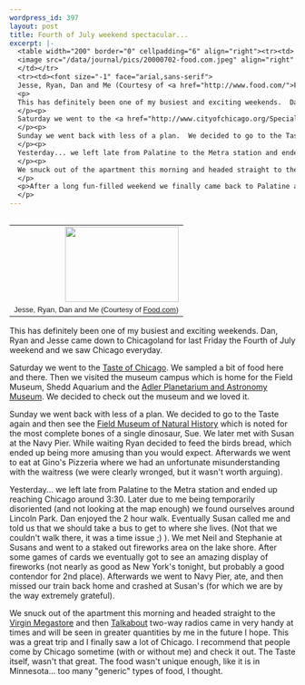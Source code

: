 ```yaml
--- 
wordpress_id: 397
layout: post
title: Fourth of July weekend spectacular...
excerpt: |-
  <table width="200" border="0" cellpadding="6" align="right"><tr><td>
  <image src="/data/journal/pics/20000702-food.com.jpeg" align="right" width="200" border="0" height="133" />
  </td></tr>
  <tr><td><font size="-1" face="arial,sans-serif">
  Jesse, Ryan, Dan and Me (Courtesy of <a href="http://www.food.com/">Food.com</a>)</font></td></tr></table>
  <p>
  This has definitely been one of my busiest and exciting weekends.  Dan, Ryan and Jesse came down to Chicagoland for last Friday the Fourth of July weekend and we saw Chicago everyday.
  </p><p>
  Saturday we went to the <a href="http://www.cityofchicago.org/SpecialEvents/Festivals/Taste/Taste.html">Taste of Chicago</a>.  We sampled a bit of food here and there.  Then we visited the museum campus which is home for the Field Museum, Shedd Aquarium and the <a href="http://www.adlerplanetarium.org/">Adler Planetarium and Astronomy Museum</a>.  We decided to check out the museum and we loved it.  
  </p><p>
  Sunday we went back with less of a plan.  We decided to go to the Taste again and then see the <a href="http://www.fmnh.org/">Field Museum of Natural History</a> which is noted for the most complete bones of a single dinosaur, Sue.  We later met with Susan at the Navy Pier.  While waiting Ryan decided to feed the birds bread, which ended up being more amusing than you would expect.  Afterwards we went to eat at Gino's Pizzeria where we had an unfortunate misunderstanding with the waitress (we were clearly wronged, but it wasn't worth arguing).
  </p><p>
  Yesterday... we left late from Palatine to the Metra station and ended up reaching Chicago around 3:30.  Later due to me being temporarily disoriented (and not looking at the map enough) we found ourselves around Lincoln Park.  Dan enjoyed the 2 hour walk.  Eventually Susan called me and told us that we should take a bus to get to where she lives.  (Not that we couldn't walk there, it was a time issue ;) ).  We met Neil and Stephanie at Susans and went to a staked out fireworks area on the lake shore.  After some games of cards we eventually got to see an amazing display of fireworks (not nearly as good as New York's tonight, but probably a good contendor for 2nd place).  Afterwards we went to Navy Pier, ate, and then missed our train back home and crashed at Susan's (for which we are by the way extremely grateful).
  </p><p>
  We snuck out of the apartment this morning and headed straight to the <a href="http://virginmega.com/">Virgin Megastore</a> and then <a href="http://artic.edu/>the Art Institue of Chicago</a> (with a stop at the Corner Bakery).  I noticed that I know more about earth than I previously believed, and I find some of it interesting too.
  </p>
  <p>After a long fun-filled weekend we finally came back to Palatine and my friends went back to Minnesota.  Cellphones and <a href="http://motorola.com/talkabout/">Talkabout</a> two-way radios came in very handy at times and will be seen in greater quantities by me in the future I hope.  This was a great trip and I finally saw a lot of Chicago.  I recommend that people come by Chicago sometime (with or without me) and check it out.  The Taste itself, wasn't that great.  The food wasn't unique enough, like it is in Minnesota... too many "generic" types of food, I thought.
  </p>
---
```

<table width="200" border="0" cellpadding="6" align="right"><tr><td>
<image src="/data/journal/pics/20000702-food.com.jpeg" align="right" width="200" border="0" height="133" />
</td></tr>
<tr><td><font size="-1" face="arial,sans-serif">
Jesse, Ryan, Dan and Me (Courtesy of <a href="http://www.food.com/">Food.com</a>)</font></td></tr></table>
<p>
This has definitely been one of my busiest and exciting weekends.  Dan, Ryan and Jesse came down to Chicagoland for last Friday the Fourth of July weekend and we saw Chicago everyday.
</p><p>
Saturday we went to the <a href="http://www.cityofchicago.org/SpecialEvents/Festivals/Taste/Taste.html">Taste of Chicago</a>.  We sampled a bit of food here and there.  Then we visited the museum campus which is home for the Field Museum, Shedd Aquarium and the <a href="http://www.adlerplanetarium.org/">Adler Planetarium and Astronomy Museum</a>.  We decided to check out the museum and we loved it.  
</p><p>
Sunday we went back with less of a plan.  We decided to go to the Taste again and then see the <a href="http://www.fmnh.org/">Field Museum of Natural History</a> which is noted for the most complete bones of a single dinosaur, Sue.  We later met with Susan at the Navy Pier.  While waiting Ryan decided to feed the birds bread, which ended up being more amusing than you would expect.  Afterwards we went to eat at Gino's Pizzeria where we had an unfortunate misunderstanding with the waitress (we were clearly wronged, but it wasn't worth arguing).
</p><p>
Yesterday... we left late from Palatine to the Metra station and ended up reaching Chicago around 3:30.  Later due to me being temporarily disoriented (and not looking at the map enough) we found ourselves around Lincoln Park.  Dan enjoyed the 2 hour walk.  Eventually Susan called me and told us that we should take a bus to get to where she lives.  (Not that we couldn't walk there, it was a time issue ;) ).  We met Neil and Stephanie at Susans and went to a staked out fireworks area on the lake shore.  After some games of cards we eventually got to see an amazing display of fireworks (not nearly as good as New York's tonight, but probably a good contendor for 2nd place).  Afterwards we went to Navy Pier, ate, and then missed our train back home and crashed at Susan's (for which we are by the way extremely grateful).
</p><p>
We snuck out of the apartment this morning and headed straight to the <a href="http://virginmega.com/">Virgin Megastore</a> and then <a href="http://artic.edu/>the Art Institue of Chicago</a> (with a stop at the Corner Bakery).  I noticed that I know more about earth than I previously believed, and I find some of it interesting too.
</p>
<p>After a long fun-filled weekend we finally came back to Palatine and my friends went back to Minnesota.  Cellphones and <a href="http://motorola.com/talkabout/">Talkabout</a> two-way radios came in very handy at times and will be seen in greater quantities by me in the future I hope.  This was a great trip and I finally saw a lot of Chicago.  I recommend that people come by Chicago sometime (with or without me) and check it out.  The Taste itself, wasn't that great.  The food wasn't unique enough, like it is in Minnesota... too many "generic" types of food, I thought.
</p>

